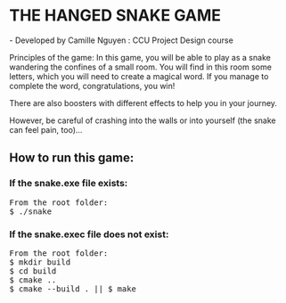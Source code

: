 <h1>THE HANGED SNAKE GAME</h1>
- Developed by Camille Nguyen : CCU Project Design course

Principles of the game:
In this game, you will be able to play as a snake wandering the confines of a small room. 
You will find in this room some letters, which you will need to create a magical word.
If you manage to complete the word, congratulations, you win!

There are also boosters with different effects to help you in your journey.

However, be careful of crashing into the walls or into yourself (the snake can feel pain, too)...

<h2>How to run this game:</h2>

<h3>If the snake.exe file exists:</h3>
<pre>
From the root folder:
$ ./snake
</pre>

<h3>If the snake.exec file does not exist:</h3>
<pre>
From the root folder:
$ mkdir build
$ cd build
$ cmake ..
$ cmake --build . || $ make
</pre>
